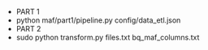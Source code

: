  * PART 1
  * python maf/part1/pipeline.py config/data_etl.json
 * PART 2
  * sudo python transform.py files.txt bq_maf_columns.txt
